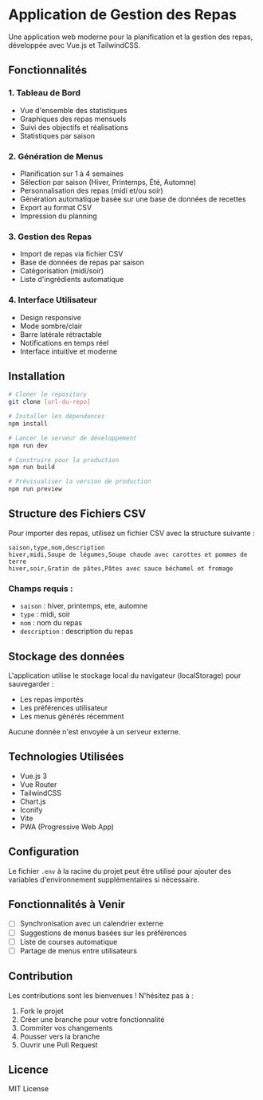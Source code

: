 # Application de Gestion des Repas

Une application web moderne pour la planification et la gestion des repas, développée avec Vue.js et TailwindCSS.

## Fonctionnalités

### 1. Tableau de Bord
- Vue d'ensemble des statistiques
- Graphiques des repas mensuels
- Suivi des objectifs et réalisations
- Statistiques par saison

### 2. Génération de Menus
- Planification sur 1 à 4 semaines
- Sélection par saison (Hiver, Printemps, Été, Automne)
- Personnalisation des repas (midi et/ou soir)
- Génération automatique basée sur une base de données de recettes
- Export au format CSV
- Impression du planning

### 3. Gestion des Repas
- Import de repas via fichier CSV
- Base de données de repas par saison
- Catégorisation (midi/soir)
- Liste d'ingrédients automatique

### 4. Interface Utilisateur
- Design responsive
- Mode sombre/clair
- Barre latérale rétractable
- Notifications en temps réel
- Interface intuitive et moderne

## Installation

```bash
# Cloner le repository
git clone [url-du-repo]

# Installer les dépendances
npm install

# Lancer le serveur de développement
npm run dev

# Construire pour la production
npm run build

# Prévisualiser la version de production
npm run preview
```

## Structure des Fichiers CSV

Pour importer des repas, utilisez un fichier CSV avec la structure suivante :

```csv
saison,type,nom,description
hiver,midi,Soupe de légumes,Soupe chaude avec carottes et pommes de terre
hiver,soir,Gratin de pâtes,Pâtes avec sauce béchamel et fromage
```

### Champs requis :
- `saison` : hiver, printemps, ete, automne
- `type` : midi, soir
- `nom` : nom du repas
- `description` : description du repas

## Stockage des données

L'application utilise le stockage local du navigateur (localStorage) pour sauvegarder :
- Les repas importés
- Les préférences utilisateur
- Les menus générés récemment

Aucune donnée n'est envoyée à un serveur externe.

## Technologies Utilisées

- Vue.js 3
- Vue Router
- TailwindCSS
- Chart.js
- Iconify
- Vite
- PWA (Progressive Web App)

## Configuration

Le fichier `.env` à la racine du projet peut être utilisé pour ajouter des variables d'environnement supplémentaires si nécessaire.

## Fonctionnalités à Venir

- [ ] Synchronisation avec un calendrier externe
- [ ] Suggestions de menus basées sur les préférences
- [ ] Liste de courses automatique
- [ ] Partage de menus entre utilisateurs

## Contribution

Les contributions sont les bienvenues ! N'hésitez pas à :
1. Fork le projet
2. Créer une branche pour votre fonctionnalité
3. Commiter vos changements
4. Pousser vers la branche
5. Ouvrir une Pull Request

## Licence

MIT License
